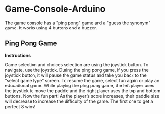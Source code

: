 # Game-Console-Arduino
The game console has a "ping pong" game and a "guess the synonym" game. It works using 4 buttons and a buzzer.

## Ping Pong Game

**Instructions**

Game selection and choices selection are using the joystick button. To navigate, use the joystick.
During the ping pong game, if you press the joystick button, it will pause the game status and take you back to the “select game type” screen. To resume the game, select fun again or play an educational game. While playing the ping pong game, the left player uses the joystick to move the paddle and the right player uses the top and bottom buttons.
Now the fun part! As the player’s score increases, their paddle size will decrease to increase the difficulty of the game. The first one to get a perfect 8 wins!
